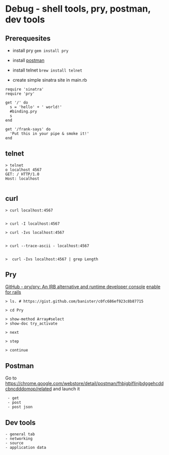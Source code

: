 # Debug - shell tools, pry, postman, dev tools

## Prerequesites 

- install pry `gem install pry`

- install [postman](https://www.getpostman.com/)

- install telnet `brew install telnet`

- create simple sinatra site in main.rb

```
require 'sinatra'
require 'pry'

get '/' do
  s = 'hello' + ' world!'
  #binding.pry
  s
end

get '/frank-says' do
  'Put this in your pipe & smoke it!'
end

```


## telnet



```
> telnet
o localhost 4567
GET: / HTTP/1.0
Host: localhost 


```


## curl
```
> curl localhost:4567


> curl -I localhost:4567

> curl -Ivs localhost:4567


> curl --trace-ascii - localhost:4567


>  curl -Ivs localhost:4567 | grep Length
```


## Pry
 [GitHub - pry/pry: An IRB alternative and runtime developer console](https://github.com/pry/pry)
 [enable for rails](https://github.com/rweng/pry-rails)
 
```
> ls. # https://gist.github.com/banister/c0fc686ef923c8b87715

> cd Pry 

> show-method Array#select
> show-doc try_activate

> next 

> step

> continue

```


## Postman

Go to https://chrome.google.com/webstore/detail/postman/fhbjgbiflinjbdggehcddcbncdddomop/related and launch it

```
 - get 
 - post
 - post json
```

## Dev tools
```
- general tab
- networking
- source 
- application data
```
